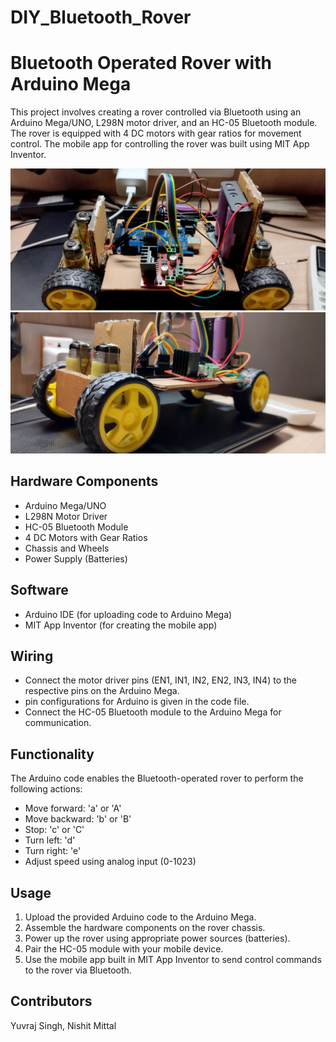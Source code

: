 # DIY_Bluetooth_Rover
# Bluetooth Operated Rover with Arduino Mega

This project involves creating a rover controlled via Bluetooth using an Arduino Mega/UNO, L298N motor driver, and an HC-05 Bluetooth module. The rover is equipped with 4 DC motors with gear ratios for movement control. The mobile app for controlling the rover was built using MIT App Inventor.

![ROVER VIEW](https://github.com/YS-Saini/DIY_Bluetooth_Rover/blob/main/WhatsApp%20Image%202023-09-01%20at%205.52.58%20PM.jpeg)  ![Alt Text](https://github.com/YS-Saini/DIY_Bluetooth_Rover/blob/main/WhatsApp%20Image%202023-09-01%20at%205.52.59%20PM.jpeg)

## Hardware Components

- Arduino Mega/UNO
- L298N Motor Driver
- HC-05 Bluetooth Module
- 4 DC Motors with Gear Ratios
- Chassis and Wheels
- Power Supply (Batteries)

## Software

- Arduino IDE (for uploading code to Arduino Mega)
- MIT App Inventor (for creating the mobile app)

## Wiring

- Connect the motor driver pins (EN1, IN1, IN2, EN2, IN3, IN4) to the respective pins on the Arduino Mega.
- pin configurations for Arduino is given in the code file.
- Connect the HC-05 Bluetooth module to the Arduino Mega for communication.

## Functionality

The Arduino code enables the Bluetooth-operated rover to perform the following actions:

- Move forward: 'a' or 'A'
- Move backward: 'b' or 'B'
- Stop: 'c' or 'C'
- Turn left: 'd'
- Turn right: 'e'
- Adjust speed using analog input (0-1023)

## Usage

1. Upload the provided Arduino code to the Arduino Mega.
2. Assemble the hardware components on the rover chassis.
3. Power up the rover using appropriate power sources (batteries).
4. Pair the HC-05 module with your mobile device.
5. Use the mobile app built in MIT App Inventor to send control commands to the rover via Bluetooth.

## Contributors

Yuvraj Singh, Nishit Mittal

